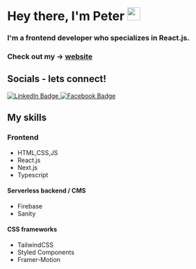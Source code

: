 <h1>
  Hey there, I'm Peter
  <img src="https://media.giphy.com/media/hvRJCLFzcasrR4ia7z/giphy.gif" width="30px"/>
</h1>
 
 
### I'm a frontend developer who specializes in React.js.
 

<!--
**PeterEriksson/PeterEriksson** is a ✨ _special_ ✨ repository because its `README.md` (this file) appears on your GitHub profile.

Here are some ideas to get you started:

- 🔭 I’m currently working on ...
- 🌱 I’m currently learning ...
- 👯 I’m looking to collaborate on ...
- 🤔 I’m looking for help with ...
- 💬 Ask me about ...
- 📫 How to reach me: ...
- 😄 Pronouns: ...
- ⚡ Fun fact: ...
-->
  
### Check out my -> [website](https://petere-portfolio-2.vercel.app/) 

## Socials - lets connect!

<div id="badges">
  <a href="https://www.linkedin.com/in/peter-eriksson-13b8b1120/">
    <img src="https://img.shields.io/badge/LinkedIn-blue?style=for-the-badge&logo=linkedin&logoColor=white" alt="LinkedIn Badge"/>
  </a>
   
  </a>
  <a href="https://www.facebook.com/peter.eriksson.986/">
   <img src="https://img.shields.io/badge/Facebook-1877F2?style=for-the-badge&logo=facebook&logoColor=white" alt="Facebook Badge"  />
  </a>
</div>
 
## My skills

### Frontend
- HTML,CSS,JS
- React.js
- Next.js
- Typescript

#### Serverless backend / CMS
- Firebase
- Sanity

#### CSS frameworks
- TailwindCSS
- Styled Components
- Framer-Motion

